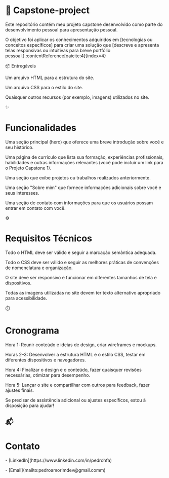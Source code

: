 # 🧠 Capstone-project
<p>Este repositório contém meu projeto capstone desenvolvido como parte do desenvolvimento pessoal para apresentaçâo pessoal.</p>
<p>O objetivo foi aplicar os conhecimentos adquiridos em [tecnologias ou conceitos específicos] para criar uma solução que [descreve e apresenta telas responsivas ou intuitivas para breve portfólio pessoal.].:contentReference[oaicite:4]{index=4}</p>

📦 Entregáveis
<p>Um arquivo HTML para a estrutura do site.</p>
<p>Um arquivo CSS para o estilo do site.</p>
<p>Quaisquer outros recursos (por exemplo, imagens) utilizados no site.</p>

✨ <h1>Funcionalidades</h1>
<p>Uma seção principal (hero) que oferece uma breve introdução sobre você e seu histórico.</p>
<p>Uma página de currículo que lista sua formação, experiências profissionais, habilidades e outras informações relevantes (você pode incluir um link para o Projeto Capstone 1).</p>
<p>Uma seção que exibe projetos ou trabalhos realizados anteriormente.</p>
<p>Uma seção "Sobre mim" que fornece informações adicionais sobre você e seus interesses.</p>
<p>Uma seção de contato com informações para que os usuários possam entrar em contato com você.</p>

⚙️ <h1>Requisitos Técnicos</h1>
<p>Todo o HTML deve ser válido e seguir a marcação semântica adequada.</p>
<p>Todo o CSS deve ser válido e seguir as melhores práticas de convenções de nomenclatura e organização.</p>
<p>O site deve ser responsivo e funcionar em diferentes tamanhos de tela e dispositivos.</p>
<p>Todas as imagens utilizadas no site devem ter texto alternativo apropriado para acessibilidade.</p>

⏱️ <h1>Cronograma</h1>
<p>Hora 1: Reunir conteúdo e ideias de design, criar wireframes e mockups.</p>
<p>Horas 2–3: Desenvolver a estrutura HTML e o estilo CSS, testar em diferentes dispositivos e navegadores.</p>
<p>Hora 4: Finalizar o design e o conteúdo, fazer quaisquer revisões necessárias, otimizar para desempenho.</p>
<p>Hora 5: Lançar o site e compartilhar com outros para feedback, fazer ajustes finais.</p>


Se precisar de assistência adicional ou ajustes específicos, estou à disposição para ajudar!

## 📬 <h1>Contato</h1>

<p> - [LinkedIn](https://www.linkedin.com/in/pedrohfa) </p>
<p> - [Email](mailto:pedroamorimdev@gmail.comm) </p>

### 

